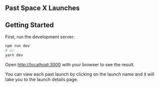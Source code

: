 ## Past Space X Launches

## Getting Started

First, run the development server:

```bash
npm run dev
# or
yarn dev
```

Open [http://localhost:3000](http://localhost:3000) with your browser to see the result.

You can view each past launch by clicking on the launch name and it will take you to the launch details page.
